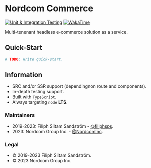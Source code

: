 # Nordcom Commerce

[![Unit & Integration Testing](https://github.com/NordcomInc/sweetsideofsweden-frontend/actions/workflows/ci.yml/badge.svg)](https://github.com/NordcomInc/sweetsideofsweden-frontend/actions/workflows/ci.yml)
[![WakaTime](https://wakatime.com/badge/github/NordcomInc/sweetsideofsweden-frontend.svg)](https://wakatime.com/badge/github/NordcomInc/sweetsideofsweden-frontend)

Multi-tenenant headless e-commerce solution as a service.

## Quick-Start

```bash
# TODO: Write quick-start.
```

## Information

-   SRC and/or SSR support (dependingnon route and components).
-   In-depth testing support.
-   Built with `TypeScript`.
-   Always targeting `node` **LTS**.

### Maintainers

-   2019-2023: Filiph Siitam Sandström - [@filiphsps](https://github.com/filiphsps).
-   2023: Nordcom Group Inc. - [@NordcomInc](https://github.com/NordcomInc).

### Legal

-   © 2019-2023 Filiph Siitam Sandström.
-   © 2023 Nordcom Group Inc.
